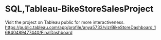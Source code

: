 # SQL,Tableau-BikeStoreSalesProject

Visit the project on Tableau public for more interactiveness. 
https://public.tableau.com/app/profile/anya5733/viz/BikeStoreDashboard_16840489477440/FinalDashboard
